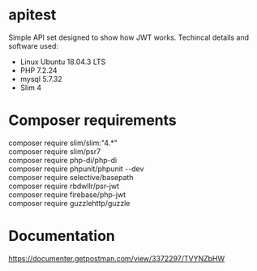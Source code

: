 # apitest
Simple API set designed to show how JWT works.
Techincal details and software used:

- Linux Ubuntu 18.04.3 LTS
- PHP 7.2.24
- mysql 5.7.32
- Slim 4


# Composer requirements

composer require slim/slim:"4.*"  
composer require slim/psr7  
composer require php-di/php-di   
composer require phpunit/phpunit --dev   
composer require selective/basepath  
composer require rbdwllr/psr-jwt  
composer require firebase/php-jwt  
composer require guzzlehttp/guzzle


# Documentation
https://documenter.getpostman.com/view/3372297/TVYNZbHW

 

